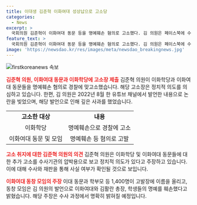 ```yaml
---
title: 이대생 김준혁 이화여대 성상납으로 고소당
categories:
  - News
excerpt: >
  국회의원 김준혁이 이화여대 동문 등을 명예훼손 혐의로 고소했다. 김 의원은 페이스북에 수사기관 압박용으로 볼 수 밖에 없는 행위라며 이화학당 등에 대한 맞고소를 밝혔다. 김 의원은 지난 8월 유튜브에서 김활란 전 이대 총장을 향해 종군 위안부와 관련된 발언을 한 적이 있으며, 해당 발언으로 논란을 빚었다.
feature_text: >
  국회의원 김준혁이 이화여대 동문 등을 명예훼손 혐의로 고소했다. 김 의원은 페이스북에 수사기관 압박용으로 볼 수 밖에 없는 행위라며 이화학당 등에 대한 맞고소를 밝혔다. 김 의원은 지난 8월 유튜브에서 김활란 전 이대 총장을 향해 종군 위안부와 관련된 발언을 한 적이 있으며, 해당 발언으로 논란을 빚었다.
image: 'https://newsdao.kr/res/images/meta/newsdao_breakingnews.jpg'
---
```


<p><img src="https://newsdao.kr/res/images/meta/newsdao_breakingnews.jpg" alt="firstkoreanews 속보" /></p>

<p><b><span style="color: #ee2323;">김준혁 의원, 이화여대 동문과 이화학당에 고소장 제출</span></b>
김준혁 의원이 이화학당과 이화여대 동문들을 명예훼손 혐의로 경찰에 맞고소했습니다. 해당 고소장은 정치적 의도를 의심하고 있습니다. 한편, 김 의원은 2022년 8월 한 유튜브 채널에서 발언한 내용으로 논란을 빚었으며, 해당 발언으로 인해 깊은 사과를 했었습니다.</p>

<p data-ke-size="size16"></p>

<table>
  <tbody>
    <tr>
      <td style="text-align: center; height: 17px;"><b>고소한 대상</b></td>
      <td style="text-align: center; height: 17px;"><b>내용</b></td>
    </tr>
    <tr>
      <td style="text-align: center; height: 17px;">이화학당</td>
      <td style="text-align: center; height: 17px;">명예훼손으로 경찰에 고소</td>
    </tr>
    <tr>
      <td style="text-align: center; height: 17px;">이화여대 동문 및 모임</td>
      <td style="text-align: center; height: 17px;">명예훼손 등 혐의로 고발</td>
    </tr>
  </tbody>
</table>

<p data-ke-size="size16"></p>

<p><b><span style="color: #ee2323;">고소 취지에 대한 김준혁 의원의 의견</span></b>
김준혁 의원은 이화학당 및 이화여대 동문들에 대한 추가 고소를 수사기관의 압박용으로 보고 정치적 의도가 있다고 주장하고 있습니다. 이에 대해 수사와 재판을 통해 사실 여부가 확인될 것으로 보입니다.</p>

<p data-ke-size="size16"></p>

<p><b><span style="color: #ee2323;">이화여대 동창 모임의 주장</span></b>
이대 동문과 학부모 등 1,400명이 고발장에 이름을 올리고, 동창 모임은 김 의원의 발언으로 이화여대와 김활란 총장, 학생들의 명예를 훼손했다고 밝혔습니다. 해당 주장은 수사 과정에서 명확히 밝혀질 예정입니다.</p>

